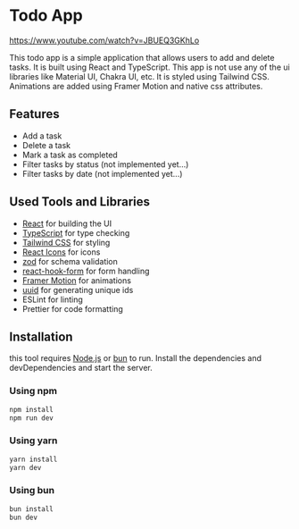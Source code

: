 # Todo App

https://www.youtube.com/watch?v=JBUEQ3GKhLo

This todo app is a simple application that allows users to add and delete tasks. It is built using React and
TypeScript. This app is not use any of the ui libraries like Material UI, Chakra UI, etc. It is styled using Tailwind
CSS.
Animations are added using Framer Motion and native css attributes.

## Features

- Add a task
- Delete a task
- Mark a task as completed
- Filter tasks by status (not implemented yet...)
- Filter tasks by date (not implemented yet...)

## Used Tools and Libraries

- [React](https://react.dev/) for building the UI
- [TypeScript](https://typescriptlang.org) for type checking
- [Tailwind CSS](https://tailwindcss.com) for styling
- [React Icons](https://react-icons.github.io/react-icons/) for icons
- [zod](https://zod.dev) for schema validation
- [react-hook-form](https://react-hook-form.com/) for form handling
- [Framer Motion](https://www.framer.com/motion/) for animations
- [uuid](https://www.npmjs.com/package/uuid) for generating unique ids
- ESLint for linting
- Prettier for code formatting

## Installation

this tool requires [Node.js](https://nodejs.org/) or [bun](https://bun.sh/)  to run.
Install the dependencies and devDependencies and start the server.

### Using npm

```bash
npm install
npm run dev
```

### Using yarn

```bash
yarn install
yarn dev
```

### Using bun

```bash
bun install
bun dev
```
